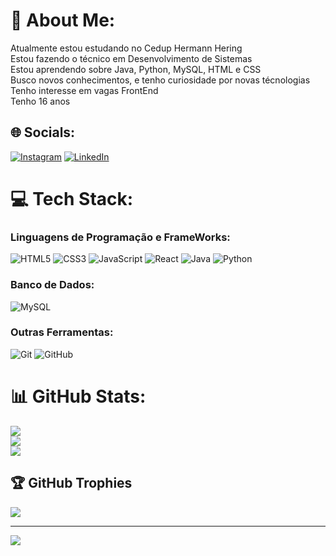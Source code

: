 # 💫 About Me:
Atualmente estou estudando no Cedup Hermann Hering<br>Estou fazendo o técnico em Desenvolvimento de Sistemas<br>Estou aprendendo sobre Java, Python, MySQL, HTML e CSS<br>Busco novos conhecimentos, e tenho curiosidade por novas técnologias<br>Tenho interesse em vagas FrontEnd<br>Tenho 16 anos


## 🌐 Socials:
[![Instagram](https://img.shields.io/badge/Instagram-%23E4405F.svg?logo=Instagram&logoColor=white)](https://instagram.com/@lz.lvk) [![LinkedIn](https://img.shields.io/badge/LinkedIn-%230077B5.svg?logo=linkedin&logoColor=white)](https://www.linkedin.com/in/luiz-henrique-pasin-laikovski-266bb1302/) 

# 💻 Tech Stack:

### Linguagens de Programação e FrameWorks: 
![HTML5](https://img.shields.io/badge/html5-%23E34F26.svg?style=for-the-badge&logo=html5&logoColor=white) 
![CSS3](https://img.shields.io/badge/css3-%231572B6.svg?style=for-the-badge&logo=css3&logoColor=white) 
![JavaScript](https://img.shields.io/badge/JavaScript-F7DF1E?style=for-the-badge&logo=javascript&logoColor=black)
![React](https://img.shields.io/badge/React-61DAFB?style=for-the-badge&logo=react&logoColor=black)
![Java](https://img.shields.io/badge/java-%23ED8B00.svg?style=for-the-badge&logo=openjdk&logoColor=white) 
![Python](https://img.shields.io/badge/python-3670A0?style=for-the-badge&logo=python&logoColor=ffdd54) 

### Banco de Dados: 

![MySQL](https://img.shields.io/badge/mysql-4479A1.svg?style=for-the-badge&logo=mysql&logoColor=white) 

### Outras Ferramentas: 

![Git](https://img.shields.io/badge/git-%23F05033.svg?style=for-the-badge&logo=git&logoColor=white) 
![GitHub](https://img.shields.io/badge/github-%23121011.svg?style=for-the-badge&logo=github&logoColor=white)

# 📊 GitHub Stats:
![](https://github-readme-stats.vercel.app/api?username=luizlaikovski&theme=dark&hide_border=false&include_all_commits=true&count_private=true)<br/>
![](https://github-readme-streak-stats.herokuapp.com/?user=luizlaikovski&theme=dark&hide_border=false)<br/>
![](https://github-readme-stats.vercel.app/api/top-langs/?username=luizlaikovski&theme=dark&hide_border=false&include_all_commits=true&count_private=true&layout=compact)

## 🏆 GitHub Trophies
![](https://github-profile-trophy.vercel.app/?username=luizlaikovski&theme=radical&no-frame=false&no-bg=false&margin-w=4)

---
[![](https://visitcount.itsvg.in/api?id=luizlaikovski&icon=0&color=0)](https://visitcount.itsvg.in)

<!-- Proudly created with GPRM ( https://gprm.itsvg.in ) -->
